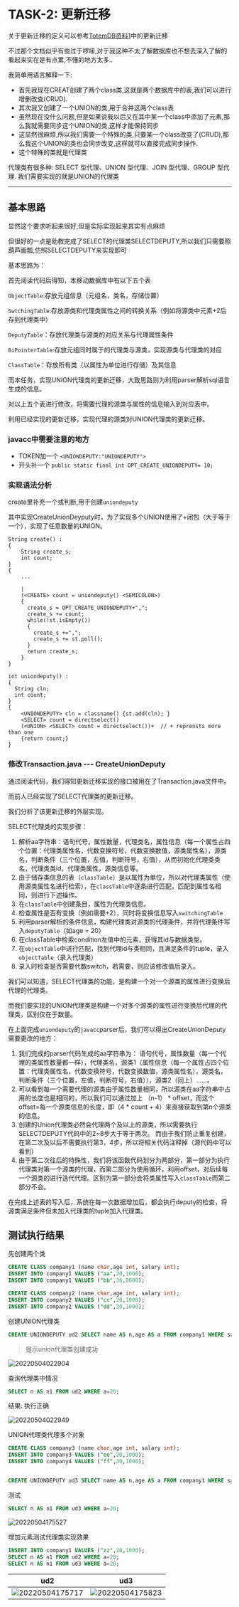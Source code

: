 # TASK-2: 更新迁移

关于更新迁移的定义可以参考[TotemDB资料1](http://totemdb.whu.edu.cn/upload/202102/02/202102022020113648.pdf)中的更新迁移

不过那个文档似乎有些过于啰嗦,对于我这种不太了解数据库也不想去深入了解的看起来实在是有点累,不懂的地方太多..

我简单用语言解释一下:

- 首先我现在CREAT创建了两个class类,这就是两个数据库中的表,我们可以进行增删改查(CRUD).
- 其次我又创建了一个UNION的类,用于合并这两个class表
- 虽然现在没什么问题,但是如果说我以后又在其中某一个class中添加了元素,那么我就需要同步这个UNION的类,这样才能保持同步
- 这显然很麻烦,所以我们需要一个特殊的类,只要某一个class改变了(CRUD),那么我这个UNION的类也会同步改变,这样就可以直接完成同步操作.
- 这个特殊的类就是代理类

代理类有很多种: SELECT 型代理、UNION 型代理、JOIN 型代理、GROUP 型代理. 我们需要实现的就是UNION的代理类

---

## 基本思路

显然这个要求听起来很好,但是实际实现起来其实有点麻烦

但很好的一点是助教完成了SELECT的代理类SELECTDEPUTY,所以我们只需要照葫芦画瓢,仿照SELECTDEPUTY来实现即可

基本思路为：

首先阅读代码后得知，本移动数据库中有以下五个表

`ObjectTable`:存放元组信息（元组名，类名，存储位置）

`SwtchingTable`:存放源类和代理类属性之间的转换关系（例如将源类中元素+2后存到代理类中）

`DeputyTable`：存放代理类与源类的对应关系与代理属性条件

`BiPointerTable`:存放元组同时属于的代理类与源类，实现源类与代理类的对应

`ClassTable`：存放所有类（以属性为单位进行存储）及其信息

而本任务，实现UNION代理类的更新迁移，大致思路则为利用parser解析sql语言生成的信息。

对以上五个表进行修改，将需要代理的源类与属性的信息输入到对应表中。

利用已经实现的更新迁移，实现代理的源类对UNION代理类的更新迁移。

### javacc中需要注意的地方

- TOKEN加一个 `<UNIONDEPUTY:"UNIONDEPUTY">`
- 开头补一个 `public static final int OPT_CREATE_UNIONDEPUTY= 10;`

### 实现语法分析

create里补充一个或判断,用于创建`uniondeputy`

其中实现CreateUnionDeyputy时，为了实现多个UNION使用了+闭包（大于等于一个），实现了任意数量的UNION。

```javacc
String create() :
{
	String create_s;
	int count;
}
{
    ...

    |
    (<CREATE> count = uniondeputy() <SEMICOLON>)
    {
      create_s = OPT_CREATE_UNIONDEPUTY+",";
      create_s += count;
      while(!st.isEmpty())
      {
        create_s +=",";
        create_s += st.poll();
      }
      return create_s;
    }
}
```

```javacc
int uniondeputy() :
{
  String cln;
  int count;
}
{
    <UNIONDEPUTY> cln = classname() {st.add(cln); }  
    <SELECT> count = directselect() 
    (<UNION> <SELECT> count = directselect())+  // + reprensts more than one  
    {return count;}
}
```

### 修改Transaction.java --- CreateUnionDeputy

通过阅读代码，我们得知更新迁移实现的接口被用在了Transaction.java文件中。

而前人已经实现了SELECT代理类的更新迁移。

我们分析了该更新迁移的外层实现。

SELECT代理类的实现步骤：

1. 解析aa字符串：语句代号，属性数量，代理类名，属性信息（每一个属性占四个位置：代理类属性名，代数变换符号，代数变换数值，源类属性名），源类名，判断条件（三个位置，左值，判断符号，右值），从而初始化代理类类名，代理类类id，代理类属性，源类信息等。
2. 由于储存类信息的表（`classTable`）是以属性为单位，所以对代理类属性（使用源类属性名进行检索），在`classTable`中逐条进行匹配，匹配到属性名相同，则进行下述操作。
3. 在`classTable`中创建条目，属性为代理类信息。
4. 检查属性是否有变换（例如需要+2），同时将变换信息写入`switchingTable`
5. 利用parser解析的条件信息，构建代理类对源类的代理条件，并将代理条件写入`deputyTable`（如age = 20）
6. 在classTable中检索condition左值中的元素，获得其id与数据类型。
7. 在`objectTable`中进行匹配，找到代理id与类相同，且满足条件的tuple，录入`objectTable`（录入代理类）
8. 录入时检查是否需要代数switch，若需要，则应该修改值后录入。

我们可以知道，SELECT代理类的功能，是构建一个对一个源类的属性进行变换后代理的代理类。

而我们要实现的UNION代理类是构建一个对多个源类的属性进行变换后代理的代理类，区别仅在于数量。

在上面完成`uniondeputy`的`javacc`parser后，我们可以得出CreateUnionDeputy需要更改的地方：

1. 我们完成的parser代码生成的aa字符串为：
   语句代号，属性数量（每一个代理的类属性数量都一样），代理类名，源类1（属性信息（每一个属性占四个位置：代理类属性名，代数变换符号，代数变换数值，源类属性名），源类名，判断条件（三个位置，左值，判断符号，右值）），源类2（同上）……。
2. 可以看到每一个需要代理的源类由于属性数量相同，所以源类在aa字符串中占用的长度也是相同的，所以我们可以通过加上
   （n-1） * offset，而这个offset=每一个源类信息的长度，即（4 * count + 4）来直接获取到第n个源类的信息。
3. 创建的Union代理类必然会代理两个及以上的源类，所以需要执行SELECTDEPUTY代码中的2~8步大于等于两次。
   而由于我们防止重复创建，在第二次及以后不需要执行第3，4步，所以将相关代码注释掉（源代码中可以看到）
4. 由于第二次往后的特殊性，我们将该函数代码划分为两部分，第一部分为执行代理类对第一个源类的代理，而第二部分为使用循环，利用offset，对后续每一个源类的进行迭代代理。区别为第一部分会将类属性写入`classTable`而第二部分不会。

在完成上述表的写入后，系统在每一次数据增加后，都会执行deputy的检查，将源类满足条件但未加入代理类的tuple加入代理类。

## 测试执行结果

先创建两个类

```SQL
CREATE CLASS company1 (name char,age int, salary int);
INSERT INTO company1 VALUES ("aa",20,1000);
INSERT INTO company1 VALUES ("bb",30,8000);

CREATE CLASS company2 (name char,age int, salary int);
INSERT INTO company2 VALUES ("cc",20,1000);
INSERT INTO company2 VALUES ("dd",30,1000);
```

创建UNION代理类

```SQL
CREATE UNIONDEPUTY ud2 SELECT name AS n,age AS a FROM company1 WHERE salary=1000 UNION SELECT name AS n,age AS a FROM company2 WHERE salary=1000;
```

> 提示union代理类创建成功

![20220504022904](https://raw.githubusercontent.com/learner-lu/picbed/master/20220504022904.png)

查询代理类中情况

```SQL
SELECT n AS n1 FROM ud2 WHERE a=20;
```

结果: 执行正确

![20220504022949](https://raw.githubusercontent.com/learner-lu/picbed/master/20220504022949.png)

UNION代理类代理多个对象

```SQL
CREATE CLASS company3 (name char,age int, salary int);
INSERT INTO company3 VALUES ("ee",20,1000);
INSERT INTO company4 VALUES ("ff",30,1000);


CREATE UNIONDEPUTY ud3 SELECT name AS n,age AS a FROM company1 WHERE salary=1000 UNION SELECT name AS n,age AS a FROM company2 WHERE salary=1000 UNION SELECT name AS n,age AS a FROM company3 WHERE salary=1000;
```

测试

```SQL
SELECT n AS n1 FROM ud3 WHERE a=20;
```

![20220504175527](https://raw.githubusercontent.com/learner-lu/picbed/master/20220504175527.png)

增加元素测试代理类实现效果

```SQL
INSERT INTO company1 VALUES ("zz",20,1000);
SELECT n AS n1 FROM ud2 WHERE a=20;
SELECT n AS n1 FROM ud3 WHERE a=20;
```

|ud2|ud3|
|:--:|:--:|
|![20220504175717](https://raw.githubusercontent.com/learner-lu/picbed/master/20220504175717.png)|![20220504175823](https://raw.githubusercontent.com/learner-lu/picbed/master/20220504175823.png)|

